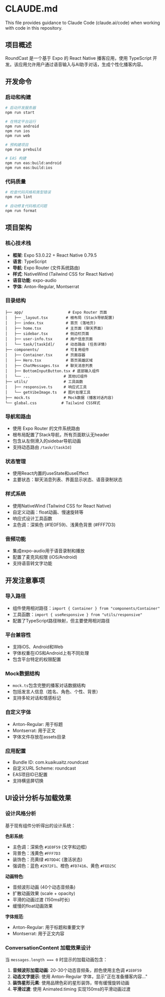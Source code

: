 # CLAUDE.md

This file provides guidance to Claude Code (claude.ai/code) when working with code in this repository.

## 项目概述

RoundCast 是一个基于 Expo 的 React Native 播客应用，使用 TypeScript 开发。该应用允许用户通过语音输入与AI助手对话，生成个性化播客内容。

## 开发命令

### 启动和构建
```bash
# 启动开发服务器
npm run start

# 在特定平台运行
npm run android
npm run ios  
npm run web

# 预构建项目
npm run prebuild

# EAS 构建
npm run eas:build:android
npm run eas:build:ios
```

### 代码质量
```bash
# 检查代码风格和类型错误
npm run lint

# 自动修复代码格式问题
npm run format
```

## 项目架构

### 核心技术栈
- **框架**: Expo 53.0.22 + React Native 0.79.5
- **语言**: TypeScript
- **导航**: Expo Router (文件系统路由)
- **样式**: NativeWind (Tailwind CSS for React Native) 
- **语音功能**: expo-audio
- **字体**: Anton-Regular, Montserrat

### 目录结构
```
├── app/                    # Expo Router 页面
│   ├── _layout.tsx        # 根布局 (Stack导航配置)
│   ├── index.tsx          # 首页 (落地页)
│   ├── home.tsx           # 主页面 (聊天界面)
│   ├── sidebar.tsx        # 侧边栏页面
│   ├── user-info.tsx      # 用户信息页面
│   └── task/[taskId]/     # 动态路由 (任务详情)
├── components/            # 可复用组件
│   ├── Container.tsx      # 页面容器
│   ├── Hero.tsx           # 首页英雄区域
│   ├── ChatMessages.tsx   # 聊天消息列表
│   ├── BottomInputButton.tsx # 底部输入组件
│   └── ...               # 其他UI组件
├── utils/                # 工具函数
│   ├── responsive.ts     # 响应式工具
│   └── getVibeImage.ts   # 图片处理工具
├── mock.ts               # Mock数据 (播客对话内容)
└── global.css           # Tailwind CSS样式
```

### 导航和路由
- 使用 Expo Router 的文件系统路由
- 根布局配置了Stack导航，所有页面默认无header
- 包含从左侧滑入的sidebar导航动画
- 支持动态路由 `/task/[taskId]`

### 状态管理
- 使用React内置的useState和useEffect
- 主要状态：聊天消息列表、界面显示状态、语音录制状态

### 样式系统
- 使用NativeWind (Tailwind CSS for React Native)
- 自定义动画：float动画、慢速旋转等
- 响应式设计工具函数
- 主色调：深紫色 (#1E0F59)、浅黄色背景 (#FFF7D3)

### 音频功能
- 集成expo-audio用于语音录制和播放
- 配置了麦克风权限 (iOS/Android)
- 支持语音转文字功能

## 开发注意事项

### 导入路径
- 组件使用相对路径：`import { Container } from "components/Container"`
- 工具函数：`import { useResponsive } from "utils/responsive"`
- 配置了TypeScript路径映射，但主要使用相对路径

### 平台兼容性
- 支持iOS、Android和Web
- 字体权重在iOS和Android上有不同处理
- 包含平台特定的权限配置

### Mock数据结构
- `mock.ts`包含完整的播客对话数据结构
- 包括发言人信息（姓名、角色、个性、背景）
- 支持多轮对话和情感标记

### 自定义字体
- Anton-Regular: 用于标题
- Montserrat: 用于正文
- 字体文件存放在assets目录

### 应用配置
- Bundle ID: com.kuaikuaitz.roundcast
- 自定义URL Scheme: roundcast
- EAS项目ID已配置
- 支持横竖屏切换

## UI设计分析与加载效果

### 设计风格分析
基于现有组件分析得出的设计系统：

**色彩系统**:
- 主色调：深紫色 `#1E0F59` (文字和边框)
- 背景色：浅黄色 `#FFF7D3` 
- 装饰色：亮黄绿 `#D7DD4C` (激活状态)
- 强调色：蓝色 `#2972F1`、橙色 `#FD7416`、黄色 `#FED25C`

**动画特色**:
- 音频波形动画 (40个动态音频条)
- 扩散动画效果 (scale + opacity)
- 平滑的动画过渡 (150ms时长)
- 缓慢的float动画效果

**字体规范**:
- Anton-Regular: 用于标题和重要文字
- Montserrat: 用于正文内容

### ConversationContent 加载效果设计
当 `messages.length === 0` 时显示的加载动画包含：

1. **音频波形加载动画**: 20-30个动态音频条，颜色使用主色调 `#1E0F59`
2. **动态文字提示**: 使用 Anton-Regular 字体，显示"正在准备播客内容..."
3. **装饰星形元素**: 使用品牌色彩的星形装饰，带有缓慢旋转动画
4. **平滑过渡**: 使用 Animated.timing 实现150ms的平滑动画过渡